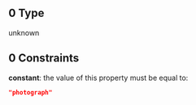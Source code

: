 ## 0 Type

unknown

## 0 Constraints

**constant**: the value of this property must be equal to:

```json
"photograph"
```
